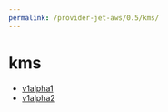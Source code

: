 ```yaml
---
permalink: /provider-jet-aws/0.5/kms/
---
```


# kms



* [v1alpha1](v1alpha1/index.md)
* [v1alpha2](v1alpha2/index.md)